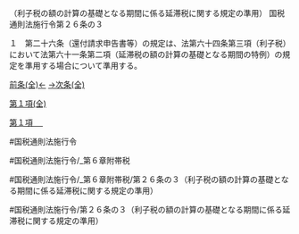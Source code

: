 （利子税の額の計算の基礎となる期間に係る延滞税に関する規定の準用）
国税通則法施行令第２６条の３

１　第二十六条（還付請求申告書等）の規定は、法第六十四条第三項（利子税）において法第六十一条第二項（延滞税の額の計算の基礎となる期間の特例）の規定を準用する場合について準用する。

[前条(全)←](国税通則法施行＿令＿第２６条の２_.md)    [→次条(全)](国税通則法施行＿令＿第２７条_.md)

[第１項(全)](国税通則法施行＿令＿第２６条の３第１項_.md)  

[第１項 　 ](国税通則法施行＿令＿第２６条の３第１項.md)  

#国税通則法施行令

#国税通則法施行令/_第６章附帯税

#国税通則法施行令/_第６章附帯税/第２６条の３（利子税の額の計算の基礎となる期間に係る延滞税に関する規定の準用）

#国税通則法施行令/第２６条の３（利子税の額の計算の基礎となる期間に係る延滞税に関する規定の準用）

